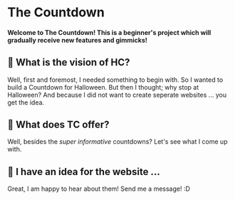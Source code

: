 # The Countdown

#### Welcome to The Countdown! This is a beginner's project which will gradually receive new features and gimmicks!

## 🎃 What is the vision of HC?

Well, first and foremost, I needed something to begin with. So I wanted to build a Countdown for Halloween. But then I thought; why stop at Halloween? And because I did not want to create seperate websites ... you get the idea.

## 🔮 What does TC offer?

Well, besides the _super informative_ countdowns? Let's see what I come up with.

## 🍫 I have an idea for the website ...

Great, I am happy to hear about them! Send me a message! :D
